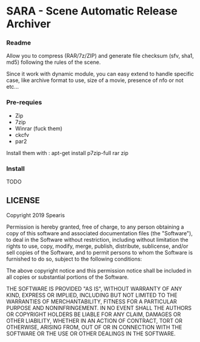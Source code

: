 # SARA - Scene Automatic Release Archiver

### Readme
Allow you to compress (RAR/7z/ZIP) and generate file checksum (sfv, sha1, md5) following the rules of the scene.

Since it work with dynamic module, you can easy extend to handle specific
case, like archive format to use, size of a movie, presence of nfo or
not etc...

### Pre-requies
- Zip
 - 7zip
- Winrar (fuck them)
- ckcfv
-  par2

Install them with :
apt-get install p7zip-full  rar  zip

### Install
TODO

## LICENSE

Copyright 2019 Spearis

Permission is hereby granted, free of charge, to any person obtaining a copy of this software and associated documentation files (the "Software"), to deal in the Software without restriction, including without limitation the rights to use, copy, modify, merge, publish, distribute, sublicense, and/or sell copies of the Software, and to permit persons to whom the Software is furnished to do so, subject to the following conditions:

The above copyright notice and this permission notice shall be included in all copies or substantial portions of the Software.

THE SOFTWARE IS PROVIDED "AS IS", WITHOUT WARRANTY OF ANY KIND, EXPRESS OR IMPLIED, INCLUDING BUT NOT LIMITED TO THE WARRANTIES OF MERCHANTABILITY, FITNESS FOR A PARTICULAR PURPOSE AND NONINFRINGEMENT. IN NO EVENT SHALL THE AUTHORS OR COPYRIGHT HOLDERS BE LIABLE FOR ANY CLAIM, DAMAGES OR OTHER LIABILITY, WHETHER IN AN ACTION OF CONTRACT, TORT OR OTHERWISE, ARISING FROM, OUT OF OR IN CONNECTION WITH THE SOFTWARE OR THE USE OR OTHER DEALINGS IN THE SOFTWARE.